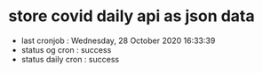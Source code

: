 # store covid daily api as json data

- last cronjob : Wednesday, 28 October 2020 16:33:39
- status og cron : success
- status daily cron : success
      
      